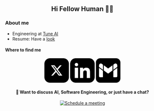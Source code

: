 <h2 align="center"> Hi Fellow Human 🙋‍♂️ </h2>


### About me 
* Engineering at [Tune AI](https://tunehq.ai/)
* Resume: Have a [look](https://github.com/Aakash-kaushik/Aakash-kaushik/blob/master/resume.pdf)

<h4> Where to find me </h4> 
<p align="center">
    <a href="https://x.com/aakash7539"><img src="./assets/x.svg" height="80px" width="80px" alt="X - twitter"></a>
    <a href="https://www.linkedin.com/in/kaushikaakash7539/"><img src="./assets/linkedIn.svg" height="80px" width="80px" alt="LinkedIn"></a>
    <a href="mailto:kaushikaakash7539@gmail.com?subject = Hello from your GitHub README&body = Message"><img src="./assets/gmail.svg" height="80px" width="80px" alt="Gmail" ></a>
</p>

<div align="center">
  <h4>🤝 Want to discuss AI, Software Engineering, or just have a chat?</h4>
  <a href="https://calendly.com/kaushikaakash7539/lets-talk">
    <img src="https://img.shields.io/badge/Schedule%20a%20Meeting-4285F4?style=for-the-badge&logo=google-calendar&logoColor=white" alt="Schedule a meeting"/>
  </a>
</div>
